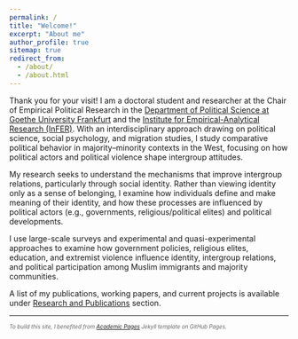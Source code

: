 ```yaml
---
permalink: /
title: "Welcome!"
excerpt: "About me"
author_profile: true
sitemap: true
redirect_from: 
  - /about/
  - /about.html
---
```


Thank you for your visit! I am a doctoral student and researcher  at the Chair of Empirical Political Research in the [Department of Political Science at Goethe University Frankfurt](https://www.goethe-university-frankfurt.de/109358135/Osman_Suntay__M_A?locale=en) and the [Institute for Empirical-Analytical Research (InFER)]( https://www.fb03.uni-frankfurt.de/67725421/InFER). With an interdisciplinary approach drawing on political science, social psychology, and migration studies, I study comparative political behavior in majority–minority contexts in the West, focusing on how political actors and political violence shape intergroup attitudes.

My research seeks to understand the mechanisms that improve intergroup relations, particularly through social identity. Rather than viewing identity only as a sense of belonging, I examine how individuals define and make meaning of their identity, and how these processes are influenced by political actors (e.g., governments, religious/political elites) and political developments.

I use large-scale surveys and experimental and quasi-experimental approaches to examine how government policies, religious elites, education, and extremist violence influence identity, intergroup relations, and political participation among Muslim immigrants and majority  communities. 

A list of my publications, working papers, and current projects is available under [Research and Publications](/publications/) section.

---

<p style="font-size: 0.70em; color: #666;"><em>  To build this site, I benefited from <a href="https://github.com/academicpages/academicpages.github.io">Academic Pages</a> Jekyll template on GitHub Pages. </em></p>
